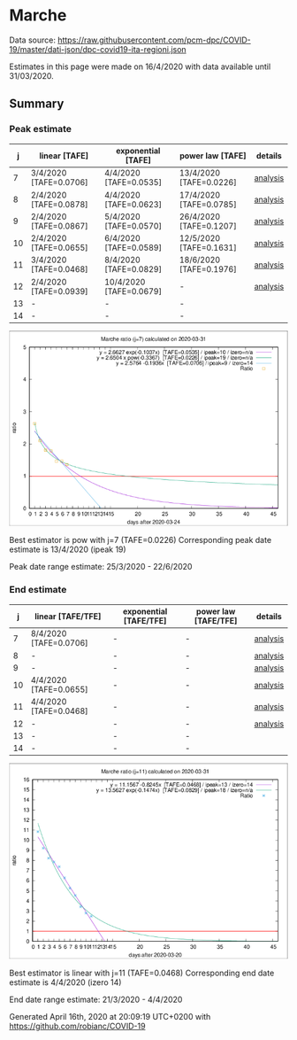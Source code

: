 # Marche


Data source: https://raw.githubusercontent.com/pcm-dpc/COVID-19/master/dati-json/dpc-covid19-ita-regioni.json

Estimates in this page were made on 16/4/2020 with data available until 31/03/2020.


## Summary 

### Peak estimate 
|j|linear [TAFE]|exponential [TAFE]|power law [TAFE]|details|
|---|----|-----------|---------|-------|
|7|3/4/2020 [TAFE=0.0706]|4/4/2020 [TAFE=0.0535]|13/4/2020 [TAFE=0.0226]|[analysis](COVID-19_marche_j7_2020-03-31.md)|
|8|2/4/2020 [TAFE=0.0878]|4/4/2020 [TAFE=0.0623]|17/4/2020 [TAFE=0.0785]|[analysis](COVID-19_marche_j8_2020-03-31.md)|
|9|2/4/2020 [TAFE=0.0867]|5/4/2020 [TAFE=0.0570]|26/4/2020 [TAFE=0.1207]|[analysis](COVID-19_marche_j9_2020-03-31.md)|
|10|2/4/2020 [TAFE=0.0655]|6/4/2020 [TAFE=0.0589]|12/5/2020 [TAFE=0.1631]|[analysis](COVID-19_marche_j10_2020-03-31.md)|
|11|3/4/2020 [TAFE=0.0468]|8/4/2020 [TAFE=0.0829]|18/6/2020 [TAFE=0.1976]|[analysis](COVID-19_marche_j11_2020-03-31.md)|
|12|2/4/2020 [TAFE=0.0939]|10/4/2020 [TAFE=0.0679]|-|[analysis](COVID-19_marche_j12_2020-03-31.md)|
|13|-|-|-||
|14|-|-|-||

![best peak estimate](COVID-19_marche_j7_2020-03-31.png)

Best estimator is pow with j=7 (TAFE=0.0226)
Corresponding peak date estimate is 13/4/2020 (ipeak 19)


Peak date range estimate: 25/3/2020 - 22/6/2020

### End estimate 
|j|linear [TAFE/TFE]|exponential [TAFE/TFE]|power law [TAFE/TFE]|details|
|---|----|-----------|---------|-------|
|7|8/4/2020 [TAFE=0.0706]|-|-|[analysis](COVID-19_marche_j7_2020-03-31.md)|
|8|-|-|-|[analysis](COVID-19_marche_j8_2020-03-31.md)|
|9|-|-|-|[analysis](COVID-19_marche_j9_2020-03-31.md)|
|10|4/4/2020 [TAFE=0.0655]|-|-|[analysis](COVID-19_marche_j10_2020-03-31.md)|
|11|4/4/2020 [TAFE=0.0468]|-|-|[analysis](COVID-19_marche_j11_2020-03-31.md)|
|12|-|-|-|[analysis](COVID-19_marche_j12_2020-03-31.md)|
|13|-|-|-||
|14|-|-|-||

![best zero estimate](COVID-19_marche_j11_2020-03-31.png)

Best estimator is linear with j=11 (TAFE=0.0468)
Corresponding end date estimate is 4/4/2020 (izero 14)


End date range estimate: 21/3/2020 - 4/4/2020

Generated April 16th, 2020 at 20:09:19 UTC+0200 with https://github.com/robianc/COVID-19

